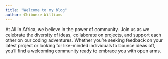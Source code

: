```yaml
---
title: "Welcome to my blog"
author: Chibueze Williams
---
```

At All In Africa, we believe in the power of community. Join us as we celebrate the diversity of ideas, collaborate on projects, and support each other on our coding adventures. Whether you’re seeking feedback on your latest project or looking for like-minded individuals to bounce ideas off, you’ll find a welcoming community ready to embrace you with open arms. 
